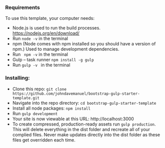 
### Requirements

To use this template, your computer needs:

-	Node.js is used to run the build processes. https://nodejs.org/en/download/
- Run ` node -v ` in the terminal
-	npm (Node comes with npm installed so you should have a version of npm.) Used to manage development dependencies.
-  Run ` npm -v`  in the terminal
-	Gulp – task runner
	`npm install -g gulp`
-	Run `gulp -v ` in the terminal

### Installing:

- Clone this repo: `git clone https://github.com/johndavemanuel/bootstrap-gulp-starter-template.git`
- Navigate into the repo directory: `cd bootstrap-gulp-starter-template`
- Install all node packages: `npm install`
- Run `gulp development`
- Your site is now viewable at this URL: http://localhost:3000
- To create compressed, production-ready assets run `gulp production`. This will delete everything in the dist folder and recreate all of your complied files. Never make updates directly into the dist folder as these files get overridden each time.
